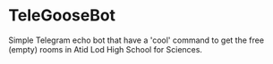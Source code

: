 # TeleGooseBot
Simple Telegram echo bot that have a 'cool' command to get the free (empty) rooms in Atid Lod High School for Sciences.
